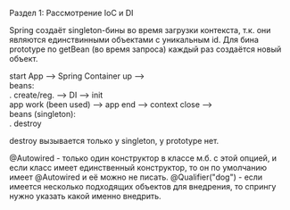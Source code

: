 Раздел 1: Рассмотрение IoC и DI

Spring создаёт singleton-бины во время загрузки контекста, т.к. они являются единствинными объектами с уникальным id.
Для бина prototype по getBean (во время запроса) каждый раз создаётся новый объект.

start App --> Spring Container up -->  
beans:  
. create/reg. --> DI --> init  
app work (been used) --> app end --> context close -->  
beans (singleton):  
. destroy

destroy вызывается только у singleton, у prototype нет.

@Autowired - только один конструктор в классе м.б. с этой опцией, и если класс имеет единственный конструктор, то он по умолчанию имеет @Autowired и её можно не писать.
@Qualifier("dog") - если имеется несколько подходящих объектов для внедрения, то спрингу нужно указать какой именно внедрить.


